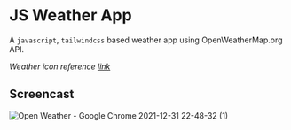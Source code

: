 # JS Weather App
A `javascript`, `tailwindcss` based weather app using OpenWeatherMap.org API.

*Weather icon reference [link](https://ui8.net/hosein_bagheri/products/3d-weather-icons40)*

## Screencast
![Open Weather - Google Chrome 2021-12-31 22-48-32 (1)](https://user-images.githubusercontent.com/46455250/147933891-817f47a7-8676-4db7-be87-3949b3e88d0c.gif)
